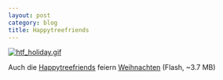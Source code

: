 ```yaml
---
layout: post
category: blog
title: Happytreefriends
---
```


[![htf_holiday.gif](/images-blog/old-blogs/htf_holiday.gif)](http://www.happytreefriends.com/watch_episodes/flash/holiday.html)

Auch die [Happytreefriends](http://happytreefriends.com/) feiern [Weihnachten](http://www.happytreefriends.com/watch_episodes/flash/holiday.html) (Flash, ~3.7 MB)


